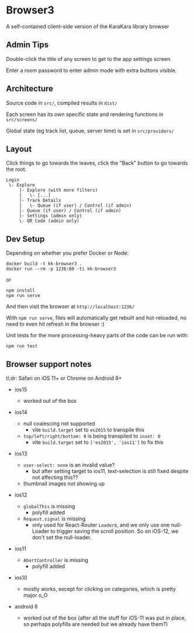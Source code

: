 # Browser3

A self-contained client-side version of the KaraKara library browser

## Admin Tips

Double-click the title of any screen to get to the app settings screen.

Enter a room password to enter admin mode with extra buttons visible.

## Architecture

Source code in `src/`, compiled results in `dist/`

Each screen has its own specific state and rendering functions in `src/screens/`

Global state (eg track list, queue, server time) is set in `src/providers/`

## Layout

Click things to go towards the leaves, click the "Back" button to go towards
the root.

```
Login
 \- Explore
     |- Explore (with more filters)
     |   \- [...]
     |- Track Details
     |   \- Queue (if user) / Control (if admin)
     |- Queue (if user) / Control (if admin)
     |- Settings (admin only)
     \- QR Code (admin only)

```

## Dev Setup

Depending on whether you prefer Docker or Node:

```
docker build -t kk-browser3 .
docker run --rm -p 1236:80 -ti kk-browser3
```

or

```
npm install
npm run serve
```

And then visit the browser at `http://localhost:1236/`

With `npm run serve`, files will automatically get rebuilt and
hot-reloaded, no need to even hit refresh in the browser :)

Unit tests for the more processing-heavy parts of the code can
be run with:

```
npm run test
```

## Browser support notes

tl;dr: Safari on iOS 11+ or Chrome on Android 8+

-   ios15
    -   worked out of the box
-   ios14
    -   null coalescing not supported
        -   vite `build.target` set to `es2015` to transpile this
    -   `top/left/right/bottom: 0` is being transpiled to `inset: 0`
        -   vite `build.target` set to `['es2015', 'ios11']` to fix this
-   ios13
    -   `user-select: none` is an invalid value?
        -   but after setting target to ios11, text-selection is still fixed despite not affecting this??
    -   thumbnail images not showing up
-   ios12
    -   `globalThis` is missing
        -   polyfill added
    -   `Request.signal` is missing
        -   only used for React-Router `Loader`s, and we only use one null-Loader to trigger saving the scroll position. So on iOS-12, we don't set the null-loader.
-   ios11
    -   `AbortController` is missing
        -   polyfill added
-   ios10

    -   mostly works, except for clicking on categories, which is pretty major o_O

-   android 8
    -   worked out of the box (after all the stuff for iOS-11 was put in place, so perhaps polyfills are needed but we already have them?)
